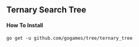 Ternary Search Tree
----

#### How To Install

```shell
go get -u github.com/gogames/tree/ternary_tree
```

